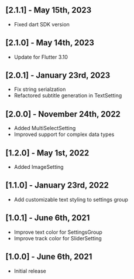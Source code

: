 ## [2.1.1] - May 15th, 2023

* Fixed dart SDK version

## [2.1.0] - May 14th, 2023

* Update for Flutter 3.10

## [2.0.1] - January 23rd, 2023

* Fix string serialzation
* Refactored subtitle generation in TextSetting

## [2.0.0] - November 24th, 2022

* Added MultiSelectSetting
* Improved support for complex data types

## [1.2.0] - May 1st, 2022

* Added ImageSetting

## [1.1.0] - January 23rd, 2022

* Add customizable text styling to settings group

## [1.0.1] - June 6th, 2021

* Improve text color for SettingsGroup
* Improve track color for SliderSetting

## [1.0.0] - June 6th, 2021

* Initial release
